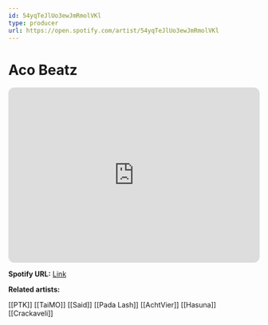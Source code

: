 ```yaml
---
id: 54yqTeJlUo3ewJmRmolVKl
type: producer
url: https://open.spotify.com/artist/54yqTeJlUo3ewJmRmolVKl
---
```

# Aco Beatz

<iframe style="border-radius:12px" src="https://open.spotify.com/embed/artist/54yqTeJlUo3ewJmRmolVKl" width="100%" height="352" frameBorder="0" allowfullscreen="" allow="autoplay; clipboard-write; encrypted-media; fullscreen; picture-in-picture" loading="lazy"></iframe>

**Spotify URL:** [Link](https://open.spotify.com/artist/54yqTeJlUo3ewJmRmolVKl)

**Related artists:**

[[PTK]]
[[TaiMO]]
[[Said]]
[[Pada Lash]]
[[AchtVier]]
[[Hasuna]]
[[Crackaveli]]
